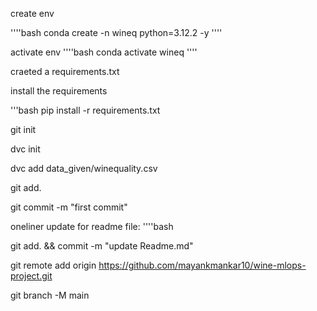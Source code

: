 create env

''''bash
conda create -n wineq python=3.12.2 -y
''''

activate env
''''bash
conda activate wineq
''''

craeted a requirements.txt

install the requirements

'''bash
pip install -r requirements.txt

git init

dvc init

dvc add data_given/winequality.csv

git add.

git commit -m "first commit"

oneliner update for readme file:
''''bash

git add. && commit -m "update Readme.md"

git remote add origin https://github.com/mayankmankar10/wine-mlops-project.git

git branch -M main

 




